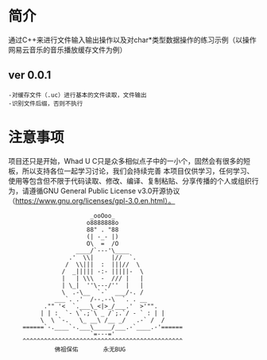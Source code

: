 # 简介
通过C++来进行文件输入输出操作以及对char*类型数据操作的练习示例（以操作网易云音乐的音乐播放缓存文件为例）
## ver 0.0.1
    -对缓存文件（.uc）进行基本的文件读取，文件输出
    -识别文件后缀，否则不执行
# 注意事项
项目还只是开始，Whad U C只是众多相似点子中的一小个，固然会有很多的短板，所以支持各位一起学习讨论，我们会持续完善
本项目仅供学习，任何学习、使用等包含但不限于代码读取、修改、编译、复制粘贴、分享传播的个人或组织行为，请遵循GNU General Public License v3.0开源协议（https://www.gnu.org/licenses/gpl-3.0.en.html）。

                           _ooOoo_
                          o8888888o
                          88" . "88
                          (| -_- |)
                          O\  =  /O
                       ____/`---'\____
                     .'  \\|     |//  `.
                    /  \\|||  :  |||//  \
                   /  _||||| -:- |||||-  \
                   |   | \\\  -  /// |   |
                   | \_|  ''\---/''  |   |
                   \  .-\__  `-`  ___/-. /
                 ___`. .'  /--.--\  `. . __
              ."" '<  `.___\_<|>_/___.'  >'"".
             | | :  `- \`.;`\ _ /`;.`/ - ` : | |
             \  \ `-.   \_ __\ /__ _/   .-` /  /
        ======`-.____`-.___\_____/___.-`____.-'======
                           `=---='
        ^^^^^^^^^^^^^^^^^^^^^^^^^^^^^^^^^^^^^^^^^^^^^
                 佛祖保佑       永无BUG
